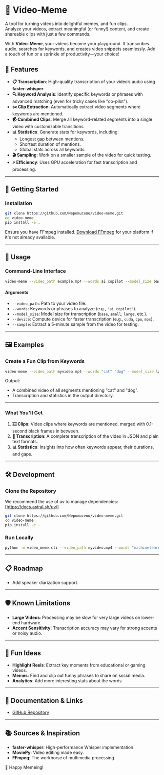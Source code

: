 # 🎥 Video-Meme

A tool for turning videos into delightful memes, and fun clips.  
Analyze your videos, extract meaningful (or funny!) content, and create shareable clips with just a few commands.

With **Video-Meme**, your videos become your playground. It transcribes audio, searches for keywords, and creates video snippets seamlessly. Add a touch of fun or a sprinkle of productivity—your choice!

## 🎯 Features

- **📋 Transcription**: High-quality transcription of your video’s audio using **faster-whisper**.
- **🔍 Keyword Analysis**: Identify specific keywords or phrases with advanced matching (even for tricky cases like "co-pilot").
- **✂️ Clip Extraction**: Automatically extract video segments where keywords are mentioned.
- **📹 Combined Clips**: Merge all keyword-related segments into a single video with customizable transitions.
- **📊 Statistics**: Generate stats for keywords, including:
  - Longest gap between mentions.
  - Shortest duration of mentions.
  - Global stats across all keywords.
- **🎬 Sampling**: Work on a smaller sample of the video for quick testing.
- **⚡ Efficiency**: Uses GPU acceleration for fast transcription and processing.

---

## 🎉 Getting Started

### Installation

```bash
git clone https://github.com/Nepomuceno/video-meme.git
cd video-meme
pip install -e .
```

Ensure you have FFmpeg installed. [Download FFmpeg](https://ffmpeg.org/download.html) for your platform if it's not already available.

---

## 🚀 Usage

### Command-Line Interface

```bash
video-meme --video_path example.mp4 --words ai copilot --model_size base --sample
```

#### Arguments

- `--video_path`: Path to your video file.
- `--words`: Keywords or phrases to analyze (e.g., `"ai copilot"`).
- `--model_size`: Model size for transcription (`base`, `small`, `large`, etc.).
- `--device`: Compute device for faster transcription (e.g., `cuda`, `cpu`, `mps`).
- `--sample`: Extract a 5-minute sample from the video for testing.

---

## 🖼️ Examples

### Create a Fun Clip from Keywords

```bash
video-meme --video_path myvideo.mp4 --words "cat" "dog" --model_size large
```

Output:  
- A combined video of all segments mentioning "cat" and "dog".  
- Transcription and statistics in the output directory.

---

### What You’ll Get

1. **🎞️ Clips**: Video clips where keywords are mentioned, merged with 0.1-second black frames in between.
2. **📜 Transcription**: A complete transcription of the video in JSON and plain text formats.
3. **📊 Statistics**: Insights into how often keywords appear, their durations, and gaps.

---

## 🛠️ Development

### Clone the Repository

We recommend the use of uv to manage dependencies: [https://docs.astral.sh/uv/]

```bash
git clone https://github.com/Nepomuceno/video-meme.git
cd video-meme
pip install -e .
```

### Run Locally

```bash
python -m video_meme.cli --video_path myvideo.mp4 --words "machinelearning" --model_size base
```

---

## 📋 Roadmap

- Add speaker diarization support.

---

## 🛡️ Known Limitations

- **Large Videos**: Processing may be slow for very large videos on lower-end hardware.
- **Accent Sensitivity**: Transcription accuracy may vary for strong accents or noisy audio.

---

## 🌟 Fun Ideas

- **Highlight Reels**: Extract key moments from educational or gaming videos.
- **Memes**: Find and clip out funny phrases to share on social media.
- **Analytics**: Add more interesting stats about the words

---

## 📝 Documentation & Links

- [GitHub Repository](https://github.com/Nepomuceno/video-meme)

---

## 📚 Sources & Inspiration

- **faster-whisper**: High-performance Whisper implementation.
- **MoviePy**: Video editing made easy.
- **FFmpeg**: The workhorse of multimedia processing.

🎉 Happy Memeing!
